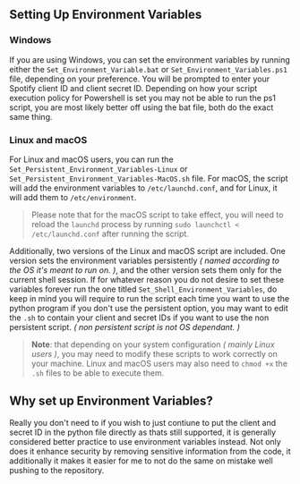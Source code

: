 ## Setting Up Environment Variables

### Windows

If you are using Windows, you can set the environment variables by running either the `Set_Environment_Variable.bat` or `Set_Environment_Variables.ps1` file, depending on your preference. You will be prompted to enter your Spotify client ID and client secret ID. Depending on how your script execution policy for Powershell is set you may not be able to run the ps1 script, you are most likely better off using the bat file, both do the exact same thing.

### Linux and macOS

For Linux and macOS users, you can run the `Set_Persistent_Environment_Variables-Linux` or `Set_Persistent_Environment_Variables-MacOS.sh` file. For macOS, the script will add the environment variables to `/etc/launchd.conf`, and for Linux, it will add them to `/etc/environment`.

> Please note that for the macOS script to take effect, you will need to reload the `launchd` process by running `sudo launchctl < /etc/launchd.conf` after running the script.

Additionally, two versions of the Linux and macOS script are included. One version sets the environment variables persistently _( named according to the OS it's meant to run on. )_, and the other version sets them only for the current shell session. If for whatever reason you do not desire to set these variables forever run the one titled `Set_Shell_Environment_Variables`, do keep in mind you will require to run the script each time you want to use the python program if you don't use the persistent option, you may want to edit the `.sh` to contain your client and secret IDs if you want to use the non persistent script. _( non persistent script is not OS dependant. )_

> **Note**: that depending on your system configuration _( mainly Linux users )_, you may need to modify these scripts to work correctly on your machine. Linux and macOS users may also need to `chmod +x` the `.sh` files to be able to execute them.

## Why set up Environment Variables?
Really you don't need to if you wish to just contiune to put the client and secret ID in the python file directly as thats still supported, it is generally considered better practice to use environment variables instead. Not only does it enhance security by removing sensitive information from the code, it additionally it makes it easier for me to not do the same on mistake well pushing to the repository.
